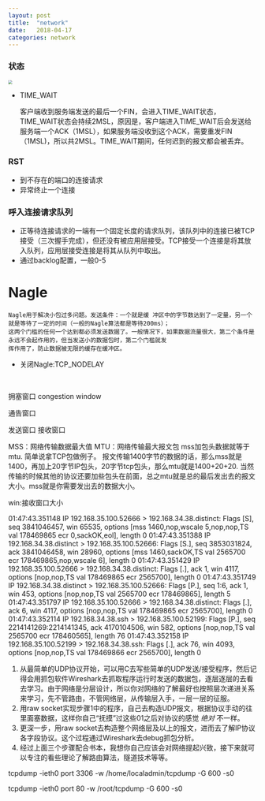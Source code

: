 ```yaml
---
layout: post
title:  "network"
date:   2018-04-17
categories: network
---
```


### 状态

<img src='images/tcp-connect-close-state-change.png' style="zoom:50%"/>

+ TIME_WAIT

  客户端收到服务端发送的最后一个FIN，会进入TIME_WAIT状态，TIME_WAIT状态会持续2MSL，原因是，客户端进入TIME_WAIT后会发送给服务端一个ACK（1MSL），如果服务端没收到这个ACK，需要重发FIN（1MSL)，所以共2MSL。TIME_WAIT期间，任何迟到的报文都会被丢弃。



### RST

+ 到不存在的端口的连接请求
+ 异常终止一个连接

### 呼入连接请求队列

+ 正等待连接请求的一端有一个固定长度的请求队列，该队列中的连接已被TCP接受（三次握手完成），但还没有被应用层接受。TCP接受一个连接是将其放入队列，应用层接受连接是将其从队列中取出。
+ 通过backlog配置，一般0-5




# Nagle

```
Nagle用于解决小包过多问题。发送条件：一个就是缓 冲区中的字节数达到了一定量，另一个就是等待了一定的时间（一般的Nagle算法都是等待200ms）；
这两个门槛的任何一个达到都必须发送数据了。一般情况下，如果数据流量很大，第二个条件是永远不会起作用的，但当发送小的数据包时，第二个门槛就发
挥作用了，防止数据被无限的缓存在缓冲区。
```

- 关闭Nagle:TCP_NODELAY

  ​

拥塞窗口 congestion window

通告窗口


发送窗口
接收窗口

MSS：网络传输数据最大值
MTU：网络传输最大报文包
	mss加包头数据就等于mtu.
	简单说拿TCP包做例子。
	报文传输1400字节的数据的话，那么mss就是1400，再加上20字节IP包头，20字节tcp包头，那么mtu就是1400+20+20.
	当然传输的时候其他的协议还要加些包头在前面，总之mtu就是总的最后发出去的报文大小。mss就是你需要发出去的数据大小。

win:接收窗口大小

01:47:43.351148 IP 192.168.35.100.52666 > 192.168.34.38.distinct: Flags [S], seq 3841046457, win 65535, options [mss 1460,nop,wscale 5,nop,nop,TS val 178469865 ecr 0,sackOK,eol], length 0
01:47:43.351388 IP 192.168.34.38.distinct > 192.168.35.100.52666: Flags [S.], seq 3853031824, ack 3841046458, win 28960, options [mss 1460,sackOK,TS val 2565700 ecr 178469865,nop,wscale 6], length 0
01:47:43.351429 IP 192.168.35.100.52666 > 192.168.34.38.distinct: Flags [.], ack 1, win 4117, options [nop,nop,TS val 178469865 ecr 2565700], length 0
01:47:43.351749 IP 192.168.34.38.distinct > 192.168.35.100.52666: Flags [P.], seq 1:6, ack 1, win 453, options [nop,nop,TS val 2565700 ecr 178469865], length 5
01:47:43.351797 IP 192.168.35.100.52666 > 192.168.34.38.distinct: Flags [.], ack 6, win 4117, options [nop,nop,TS val 178469865 ecr 2565700], length 0
01:47:43.352114 IP 192.168.34.38.ssh > 192.168.35.100.52199: Flags [P.], seq 2214141269:2214141345, ack 4170104506, win 582, options [nop,nop,TS val 2565700 ecr 178460565], length 76
01:47:43.352158 IP 192.168.35.100.52199 > 192.168.34.38.ssh: Flags [.], ack 76, win 4093, options [nop,nop,TS val 178469866 ecr 2565700], length 0

1. 从最简单的UDP协议开始，可以用C去写些简单的UDP发送/接受程序，然后记得会用抓包软件Wireshark去抓取程序运行时发送的数据包，逐层逐层的去看去学习。由于网络是分层设计，所以你对网络的了解最好也按照层次递进关系来学习，先不管路由，不管网络层，从传输层入手，一层一层的征服。    
2. 用raw socket实现步骤1中的程序，自己去构造UDP报文，根据协议手动的往里面塞数据，这样你自己“抚摸”过这些01之后对协议的感觉 *绝对* 不一样。    
3. 更深一步，用raw socket去构造整个网络层及以上的报文，进而去了解IP协议各字段协议。这个过程通过Wireshark去debug抓包分析。    
4. 经过上面三个步骤配合书本，我想你自己应该会对网络提起兴致，接下来就可以专注的看些理论了解路由算法，隧道技术等等。

tcpdump -ieth0 port 3306 -w /home/localadmin/tcpdump -G 600 -s0

tcpdump -ieth0 port 80 -w /root/tcpdump -G 600 -s0

